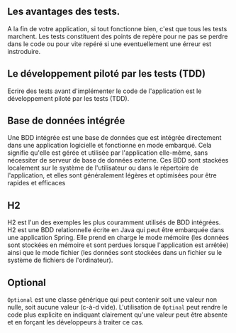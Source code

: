 ## Les avantages des tests.
A la fin de votre application, si tout fonctionne bien, c'est que tous les tests marchent.
Les tests constituent des points de repère pour ne pas se perdre dans le code ou pour vite repéré si une eventuellement une érreur est instroduire.

## Le développement piloté par les tests (TDD)
Ecrire des tests avant d'implémenter le code de l'application est le développement piloté par les tests (TDD).

## Base de données intégrée
Une BDD intégrée est une base de données que est intégrée directement dans une application logicielle et fonctionne en mode embarqué. Cela signifie qu'elle est gérée et utilisée par l'application elle-même, sans nécessiter de serveur de base de données externe. Ces BDD sont stackées localement sur le système de l'utilisateur ou dans le répertoire de l'application, et elles sont généralement légères et optimisées pour être rapides et efficaces

## H2 
H2 est l'un des exemples les plus couramment utilisés de BDD intégrées. H2 est une BDD relationnelle écrite en Java qui peut être embarquée dans une application Spring. Elle prend en charge le mode mémoire (les données sont stockées en mémoire et sont perdues lorsque l'application est arrêtée) ainsi que le mode fichier (les données sont stockées dans un fichier su le système de fichiers de l'ordinateur).



## Optional
`Optional` est une classe générique qui peut contenir soit une valeur non nulle, soit aucune valeur (c-à-d vide). L'utilisation de `Optinal` peut rendre le code plus explicite en indiquant clairement qu'une valeur peut être absente et en forçant les développeurs à traiter ce cas.


